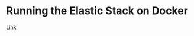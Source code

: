 # Running the Elastic Stack on Docker

[Link](https://www.elastic.co/guide/en/elastic-stack-get-started/current/get-started-docker.html)

